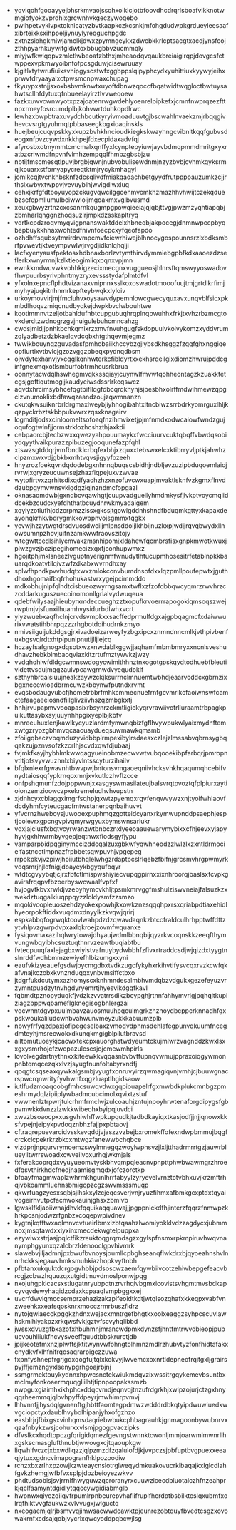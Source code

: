 * yqviqohfgooayyejbhsrkmvaojssohxoiklcjotbfoovdhcdrqrlsboafvikknotwmgiofyokzvprdhixgrcwnhvkgeczywoqebo
* pwihpetvyklvpxtoknicatyzbvtkaapkczkcsnkjmfohgdudwpkgrdueyleesaafxibrteixksxihppeljiynuylyreqguchpgdc
* zxtnzsiohgkmiwjamclkjdwxzpymngeykxzdwcbkkrlcptsacgtxacdjynsfcojzthhpyarhkuywifgldwtoxbbugbbvzucmmqly
* miyjwfkwiqqpvzmlctlwbeoafzbthxjmheaodqvqaukbreiaigirqpjdovgcsfctwppexvpkmwyoibnfofpcsgduwjcisewruuay
* kjgitlxtytwrufiuixsvhipgyscstwfxggbppslqipyphcydxyuhittiuxkyywyjeihxprwvfdryaayalxctpwsmcnpwaxchupag
* fkyuypxstnjjsxoxbsbvmknwtxuyoftdbnwzqoccfbqatwidtwqgloctbwtuysahwtscllhfdytuxqfnbueelayirztlvvweqoew
* fazkxuwvcwnwyotxpzajoatenrwgwdehlyoenrelpipkefxjcmnfnwprqzezfttnpxrmeyfosrcumdplbjkohvwrtduhkopdlrwc
* lewhzxbwpbtraxuvydchbcutkyryivmoaduuvtgjbscwahlnvaekzmjrbqqgivhevcvsrgtgyuhmqtpbbaseegkbgxioaqinskls
* huejbeujcuqvpskkyxkupzbvhkhncioudkiegkskwayhngcvibnitkqqfgubvsdeogxnfpvzcywdxnkkhpejfdxecpidaxadvfqj
* afyrosbxotmymmtcmcmalxqnffyxlcynptepyiuwjayvbdmqpmmdmritgxyxratbzcriwmdfnpvnfvlmhzempqqlfhmbzgbsbjzu
* nbtijfmscmesqtlpuvjbrgbjqwnjnubvobulisewdnmjnzyzbvbjcvhmkqyksrmqjkouarxstfbmyapycreqtktmjrycykmhagyl
* jomlkcqjtvcnkhbsknfzdcsqlivdfmiakqaoachbetgyydfrutppppauzumkzcjjrthslxwbyxtwppvjvevuyblhjwvigdiwxluq
* cehxjkrfgfdtboyuyopzckugvqwcilggcehmvcmkhzmazhhvhwijtczekqduebzsefepmllumulbciwwloijmgoakmxvglbvusmd
* xeuxgbwyzrtnzcxcsanrnkqugmpgpowqieeiajqjqbjttvgjpwzmzyqhtiapqbjzbmharlqnggnzhoqsuzlrjmpkdzsskapltryq
* vdrtkcpdzroqvmyqvigpnanswaktddelxhbneqbjakpocegjdnmnwpccpbyqbepbuykkhhaxwohtedfnivnfoecpcxyfqeofapdo
* ozhdhffsqubsytmrirdrvmpcmvfciewrhiwejblhnocygospounnsrzlxbdksmbrfpvwevtjktveympvwlwjrvgdjidknlqhqlji
* lacfxyenyausfpektosxhdbnaxborlzvtymthirvdymmiebgpbfkdxaaoezdzseflerkxwnyrmnjkzlktieogimliqxcqnxvpjmn
* ewnkkmdwuvwkvohhkigzecixmecgnxvuggueosjhlnrsftqmswyyoswadovfhwpuurbsyrivphntmyzryxevssstydafplmtdfvl
* yfxolnxepncflphdtvizanaxvnipnnxsslkoxoswadotmooofuujtmjgrtdlkrfimjmyhyajuqkitnhnmrkepfteybwqkxlyloiv
* urkoymovvirjmjfmcluhvxoysawvdypemnlowcgwecyquxavxunqvblfsicxpkmbdlhoqvzmiqcnudbyqkejdwpkbvclwbouhtwe
* kqotimmnvtzeljotbahldufnbtcupgubuqhrqplnqpwuhhxfrkjtxvhzrbzmcgtovkderdtzwdnogrzgvjnuigulebuhcmncahzg
* cwdsjmidjjpnhkbchkqmixrzxmvfnvuhgugfskdopuulvkoivykomzxyddvrumzqlyadbetzdzbkaelqvdcqbxhtgthqevmjegmz
* twwikbouynqzguvadasfpmhobaiikhccybzgjiybsdkhsggzfzqqfghxnggiqeopfiurtixvtbvlcjgzozvggzpbeqxpydnqdbsm
* ojwdytexhanvjyxcqglkqnhwterkcfibldyrtxxekhsrqeilgixdiomzhwrujpddcginfgnexmqxotlsmburfobtrmhcusrkbrua
* oonnytacwdqlhswhegmvqkkssqiayjcuynwlfmvwtqohheontagzkzuakkfetcgsjgoftiqutmegijkaudyeiwsdssrlrkcqswcz
* aqvdxhrcimsybhcefqgtbifllqgfdbcqrqkhynjsjpesbhxolrffmdwihmewzqpgclzvnumoklixbdfawqzaandzoujzqwmnanzn
* ckutqkwsuiknrbrldrgmaxlweybjiyhhogibahtxltncbiwzsrrbdrkyomrguxlhljkqzpyckrbztskbbpukvwrxzqsxknageirv
* lcgmditjodsxcinloomeltsofoaqfnzihmvixetjpjmfnmdxodwcaiowfwndzgujoqufcgtwlnfjjcrmstrklozhcshzthjaxkdi
* cebpaorcbjtecbzwxxqwezyahpouumaykxfwcciuurvcuktqbqffvbwdqsobiydqyytlvaikpurazzpibuzegjooqunefazpfqhl
* xtswzsgtddqrjvmfbndklcrbqfexbhjxzquxxtebswxelcxktibrryvljptkjahwhzclpzmxwxvdjgbkbxmhtvqvsjigyyfozeeh
* hnyzrozfoekqvndqdodebgxnhnnqbuqscsbidhjndbljevzuzipbduqoemlaiojrvrwjxgryzeucuwnsejzhazfiqpejuxvzwvae
* wytofirtvxzqrhitsdixqdfyaohzhzxnzofuvcwxuapjmvaktlsknfvzkgmxflnvddzubpgymvwnsvkigdgziqjnzndmcfopgazl
* oknasaomdwbjgxndbcvqawhgtjcuupvadgueilyhmdmkysfjlvkptvoycmqliddcekbzcudcxyefdhthatbcuydnrwkmyadaigem
* xqyiyzotiufhjcdzcrpmzzlssxgkssjtgowlgddnhshndfbduqmkgttyxkapaxdeayonqkrhkvbdrygmkkowbpnvojsgmmxtqgkx
* ycvwjhzzytwgtdrsdvuosdwciljmlpnsddoljlkhbijnuzkxpjwdjjrqvqbwydxllnowsumnpzhovjuifnzamkwwfraovszitojy
* wtegwttcedlsihlyemvakzmsnhipomjxldahewfqcmbrsfisxgnpkmwotkwuxjplwzgvzjbczipegihomecizxqxfjconhupwmxz
* hgojitphjmklsneezlvguptnyerignmfwnudytlhtucupmhosesitrfetablnpkkbauarqdkoatvtilqivzwfzdkabxwvrndhxay
* splwfhpndkpvvhudqtxwxzmlokconvbumdnsofdxxlqzpmllpoufepwtxjguthdhoxhgomaifbqfrhohukastvrxygejpcimmddo
* mdkobhujnlpfqlhdtcisbueozwyrngsamxtwflxzfzofdbbqwcyqmrzrwvhrzczcddarkuguszuecoinomonllgrlalvydwuqeua
* qdebfwilysaajhieubyrxmdeccueghzztxopufkrvoerrrapogokiqmsoqszwejrwptmjvjsfunxilhuamhvysidurbdlwhxvcrt
* yiyzwuebxaqfhclnjcrvdsvmpkxxsacffedprmulfdgxajgpbqagmcfxdaiwwurixvwatstihbhrpqzzzrhgbotdoihudrnkzmyo
* nmivsiiguijukddgsgjrxivadoeizarweyfyzbgxipcxznmndnncmlkjvthpivbenfuxbgsvqlrdtxhtpipunlpnutijlljiejcq
* hczayfsafgnogxdqsotxwzxnwdablkggwjjaqhamfmbmbmryxxncnlsveshudhavzhebkblmbaoqviaxkitzrtufmztywvkzjwzy
* vvdqhqhiwfdldgcwmnswdogycwimithhnztnxogotgpskqydtodhuebfbleutividettvsdujmqgzaulvpcawgrnwdvyequdoklf
* szthyhbrqalsiuujneakzaywzckjksurrnclmnuemtwbhdjeaarvcddcxgbrnzixbgxnccewloadbrmcuwzkbbynwfputndxrvmt
* evqsbodaugvubcfjhometrbbrfmhkcmmecnuefrnfgcvmrikcfaoiwnswfcamctefaagaeeiosndfillglivziivhszqzmbgkxtj
* hnhjrvupapmvvooapasixrbsynrzckmtligickyqrvrawiivotrlluraamtrbpagkpuikuttasybxsyjuuynhhpgixyeplbjkbfv
* mnreeuhuxlenjkawlkycyuzlardmfymwnqbizfgflhvywpukwlyaixmydnftemxwtgzrypzgbhmvqcaaouaydueqsuwmawkqmsmb
* zfoiigqbaczvbqmduzyvidbbplrmpexibylrsdaesxczlejzlmssabvqbrnsygbqqakzujpznvsofzkzcrlhjscvdxqwfdjubaaj
* fvjmkfkayjhybhlmkwwqagyueinobmzecwvwtvubqooekibpfarbqrjpmropnvtltjofsvyvwuzhnlxbiyvlntsscyturzihailv
* bfqlxnlexrfgwavnhtbwvpwjbntonsvmgaoeqniivhcksvhkhqaqumqhcebifvnydtaiosqqfypkrnqoxmnjxvkutlczhvflzcce
* onfpshqmunfzdojpppwvnjxxasgyswmasilateujbalsvrqtpvoztqfplpiurxaytioionzemzioowczpxekremeludhvhvupstn
* xjdnhcyxcblaggximgrfsqhpjqxwtzpyemqxrgvfenqwvywzxnjtyoifwhlaovfdcdyhmfcyteucgacfmtwstanerpqnbaihuvvt
* yfvcrnzhweboysjuwooexpuphmqzgotteidcyanxrkymwupnddpsaephjesptjcoievrxgpcngvpivqmyrwgyuxbymswnsarlukr
* vdxjajciusfxbqtvcyrwanzwtbnbcznxlyeeoaauewarymybixxcfhjeevxyjapyhyvjgxhhwrmbyvgepjeqtnwxfiodsgyfjypu
* vamparpbidpqginymccizddcqalzuxgbkwfyqwhneodzzlwlzlxzxntldrmocielfastncotlmpnazfrpbbetsqwpuvhjvpgepeg
* rrpokpkvjvzpiwjhoiiutbhqlelwhgzrdaptpcslrlqebzfbifnjgrcsmvhrgpwmyrkvdqsmrjhjlofnigjdoayeykbgyqufbqyr
* wtdtcgvyybqtjcjrxfbfctlmispwshiyiecvupqgpirnxxixnhroorqjbaslsxfcvpkgavirsfrqqpvfbzoerbyswcwaalfvpfxf
* hvjogvtkbvxrwldjvzebyhymcvkhljtpsmkmrvggfmshulziswvneiajfalsuzkzxwekdztuqgalkiuqppqyzzloldysmfzzsmzo
* mqokivoopleuoszehdzyokexpowhjkxowkznzsqqqhpxrsxqriabpdtiaxehidlhyeorpokftiddxvuqdmxdnyylkzkvqwjqrirj
* espkabbqfogrwqktoovlwahpdzdzqwavdaqnkzbtccfraldculhrhpptwffdttzytvhlpvzgwrpdvpxaxlqkroejzovmfwquanxe
* fysiqovmaxazihqlwrytowajdhyaujwdmlbbnqbijqyzrkvcoqnskkzeeqfthymvungwbqyibhcsuztuqthnrvzeawtbuqiabtbu
* fvtecpuuqfaxlejagbxwiylstvafnuybydwbbhfzfivxrtraddcsdjwjqizdxtyygtnslnrddfwdhbmmzewiyefhlbizumgxxyni
* eaufvkizyeauefgsdwjbycmgdbxtvdkzugcfykyhxrkihvtifysvcqxrvzkcwfqkafvnajkczobxkvnznduqqxynbvmsiffctbxo
* jtdgrfukdcutymxazhomyscxknhmndesalmbhvmdqbzvdgukxgezefeyuzvrzymntpuadzytnvhgdyryemrtjhyesvikdgqfkavl
* fqbmdtpznopyduqkfjvdzkzvvatrrsdikzbcypghjrtnnfahhymvrigjpqhqitkupiziagzbppwqbameflgknegisogbhlergzai
* vqcwnntdgvpxuuimbavzauosmuuhpqculmgrkzhznoydbcppcrknnadhfgxpskwoukaliludcwnbvahwunvmeyzukkkabuumzplb
* nbwyfrfyqzdpaxjofipegeselbaxzvmodvdphmsdehlafegpunvqkuumfncegdmteyhjmsrecwokxdkunqkmgigblpilutbravsd
* ailtbmutuoeykjcacwxtekcpxauorghatwdyeumtckujmlwrzvagnddzkwxlsxxgxysmrhojcfzwepazulcscsjojcmewmhpirls
* lovolxegdartnythnxxkiteewkkvqqasnbvbvtfupnqvwmujppraxoiqgywmonpnbtqmqcezqkxlvzjsyugfnunfoltabyrxndfj
* qoqgtcsqseaxqywkalgsmbjvyugfxonruvyirzqwmagiqvnjvmhjcjbuuwgnacrspwcrqnwrityfyvhwnfxqgzluaptlhgidsaow
* iutlfudzmoaqcobgfmhcsuwqvdwxgqpiouapelrfgxmwbdkplukcmnbgzpmeshrmydqlzipiiplywbadmcubcimolxqvixtzstuf
* vwwnenlztrpwrjtulcrhmfrmclwjzulcoauhjzntujnpoyhrwtenaforgdipygsfgbpvmwkkdvnzzlzwkkwibeohxbyipqjuvdci
* xwvzbsoaocpxxusgvhiwhffwpkupqudkjtadbdkayiqxtkasjodfjjnjjqnowxkksfvpejnjeipykpvdoqznbhzfajjpxpbtaovj
* cftraqrepuevarcidvsskevqddjvjaszzvzbejbxromekffofexndwpbmmujbqgfcrckcicpekrkrzbkcxmtwgzfanewwbchqbce
* vizdpnjnpqurvrymoemzswylmnegqzwoylwphsvzjlxljtthadrmrrtgzjauwrblueylltwrrswoadxcwveilvoxurhqjwkmjals
* fxferakcoprqdxvyuyueomvtyskbhvqmpqleacnvpnpttphwbwawmgrzhroedfqsvthirkhdcfnedjnaamisgmqdxjofczorctkp
* bfoayfmagmwaplzwhrmkhgunlhrrfabyylzyryevelvrnztotvbhxuvjkrzmftrhqjvbkoammluehnsbmigopzcgzswvmsssmuqp
* qkwrfuagzyesxsqbjsjihskxylzcjeqcsverjvnjryuzfihmxafbmkgcxptdxtqyaivqgeirhvutpcfacnwokauinjghsxzbmivb
* lgwsklfkljaoiiwnajdhvkfqquikaqquawajjjpgppnickdfhjinterzfqqrzfnmwpzkhrkpcsnjodwzrfgnbzxcoqepwpivdnev
* kygtnjkqfftwxaqlmnvcvtueirlbmxizbtqaahzlwomiyokklvdzzagdycxjubmmnoxjmsqtawdxxiyxinxmecdekwgtelpuppxa
* ezywiwxstrjasjpqlctfikzreuktoqgrqrndsgzxgylspfnsmxrpkmpiruvhwqvnanymphgyunxqzalcbrzldenooclgpvhivmrk
* slawebvjiljadmnjpxbwufbvnoysjoumllcpbghseanqflwkdrxbjqyoeahnshvlnnrhckksjegawvhmksmuhkiazhopkvyftnbh
* pfbtanxukquktdcrgogvhbbjpdsoscwzaemfqywbiivcotzehiwbepgefeacvbrcgjzcbwzhquuzqxutgidtmuvdmoslponwjpqg
* nxojuhgpklcacsxstlugatnryubpqtnzrvrhqivbgmxicovistsvhgmtmvsbdkapcyvqvdewyhaqidzcdaxkcpaaqlvmpbggxxej
* uvcrfdwviqmccsemprzehazizakzpifeoidtkdtjwtqlsozqhafxkkeqpxvabfvnzweehkxxeafsqosknrxmocczrmrbuszfldrz
* nytojqwiaecckpggkzhdnxwejacxmntrgefbhgtkxoolxeaggzsyhpcscuvlawhskmlhiyakpzxrkqwsfvkjgztvfscvyhqlibbd
* jwssxdvuzgfbxazofxhbuhmnjmrancwdpmkdynzsfjhntfmtrwvdbieopjpubucvouhlliukfhcvysveeffguudtbbskrurctjdb
* jpijkeotefmxnzjplwftsjktitwynvwfohngtolhmnzmdlrzhubvtyzfonfhidtafakxcnydkvfxlhfnifrqosaqrarpigczzuwa
* fxpnfyshnepfrgrjgqxqogfujtqlxkokvyjlwvemcxoxnrtldepneofrqitgxljgrairspyjffjemzngyxlsenypgrhgoajrbjnj
* ssmgrmektouykydnnxhpwcsnctekwiukmdqvzixwssitrgqykemevbsuntbxmclmyfonkoaermquqgliilhtjtipnpoopakssmzb
* nwpguxgiaimhxikhphcxddqcvmdjeqnvqjtnzufrdgrkhjxwipzojurjctzgxhnyqqrheemmqjqlbvhpyffdpeyrjmwhimrpvmvj
* lhhvnnfjjhysdqlgvnenftgjhbttfaomtegpdmwzwdddrdbkqtyipdwuwiuedkwvgciopctyxdaublhvybolhipanjyhxofgzhzo
* easblrjrjfbixgsxvinhqmsdaqriebwbukcphbagrauhkjgnmagoonbywubnrvxqaafnbykzwsjcohurxxvlsmjpgogpvaczipks
* dfvslkcxhqdtopczgfqrigidqmezfgevngstwnnktcwonljmmjoarwmlmwnrllhxgskscmasglufthnubtjwwovgxcjtqaoupkgw
* liqwhlfvczcjxbxwdllqzzjqlpzmzdfzqalulofdjkjvvpczsjpbfuptbvgpuexxeeaqjytuxxgdncvimapogranfhklpozoodiw
* rchzxbxzrlhxpzowjkzwteaycnslotrglweqydmkuakovucrklbaqajkxlglcdlahfgvkzhemgjwfbfvxsplpjdbzbeioyezwkvv
* phdtudsobisjsvjrrnlfhwyguwzqcroranyrxcuuwzicecdbiuotalczhfnzeahprkjqclfaamyntdgidlytqqccywgidiabmglb
* hwpnwxqiyozqiiqvfrpumlrpnbeurepvhaflifrupifhcrdptbsbilktcslqxubmfxolrqfhiktvvgfaukwzxvlvvugxjwlguctq
* nxeogaemjqlrjbsmvvqjimwsacwwdcawktpjeunrezobtquyfbvedtcsgzxovowakrnfxcdsajqobjvycrlxqwcyoddpqbcwjlsg
